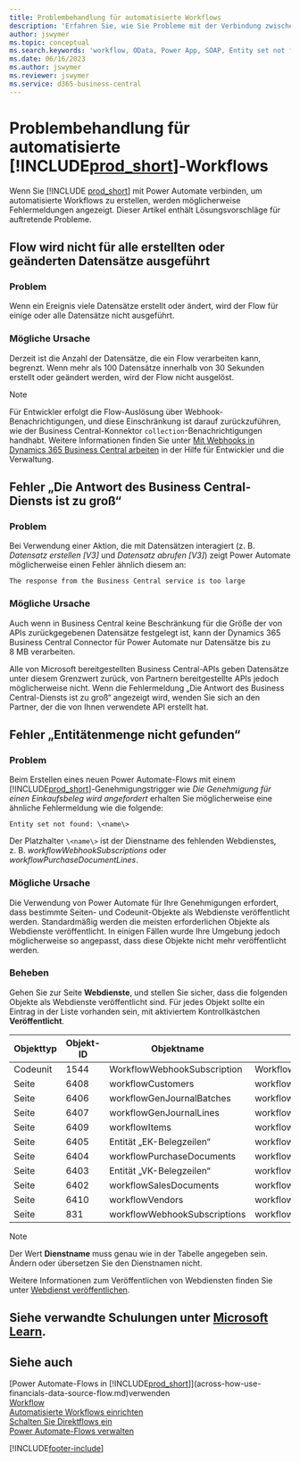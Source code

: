 ```yaml
---
title: Problembehandlung für automatisierte Workflows
description: 'Erfahren Sie, wie Sie Probleme mit der Verbindung zwischen Business Central und Power Automate beheben, wenn Sie einen automatisierten Workflow erstellen.'
author: jswymer
ms.topic: conceptual
ms.search.keywords: 'workflow, OData, Power App, SOAP, Entity set not found, workflowWebhookSubscriptions, Power Automate,'
ms.date: 06/16/2023
ms.author: jswymer
ms.reviewer: jswymer
ms.service: d365-business-central
---
```


# Problembehandlung für automatisierte [!INCLUDE[prod_short](includes/prod_short.md)]-Workflows

Wenn Sie [!INCLUDE [prod_short](includes/prod_short.md)] mit Power Automate verbinden, um automatisierte Workflows zu erstellen, werden möglicherweise Fehlermeldungen angezeigt. Dieser Artikel enthält Lösungsvorschläge für auftretende Probleme.

## Flow wird nicht für alle erstellten oder geänderten Datensätze ausgeführt

### Problem

Wenn ein Ereignis viele Datensätze erstellt oder ändert, wird der Flow für einige oder alle Datensätze nicht ausgeführt.

### Mögliche Ursache

Derzeit ist die Anzahl der Datensätze, die ein Flow verarbeiten kann, begrenzt. Wenn mehr als 100 Datensätze innerhalb von 30 Sekunden erstellt oder geändert werden, wird der Flow nicht ausgelöst.

> [!NOTE]
> Für Entwickler erfolgt die Flow-Auslösung über Webhook-Benachrichtigungen, und diese Einschränkung ist darauf zurückzuführen, wie der Business Central-Konnektor `collection`-Benachrichtigungen handhabt. Weitere Informationen finden Sie unter [Mit Webhooks in Dynamics 365 Business Central arbeiten](/dynamics365/business-central/dev-itpro/api-reference/v2.0/dynamics-subscriptions#notes-for-power-automate-flows) in der Hilfe für Entwickler und die Verwaltung.

## Fehler „Die Antwort des Business Central-Diensts ist zu groß“

### Problem

Bei Verwendung einer Aktion, die mit Datensätzen interagiert (z. B. *Datensatz erstellen [V3]* und *Datensatz abrufen [V3]*) zeigt Power Automate möglicherweise einen Fehler ähnlich diesem an:

`The response from the Business Central service is too large`

### Mögliche Ursache

Auch wenn in Business Central keine Beschränkung für die Größe der von APIs zurückgegebenen Datensätze festgelegt ist, kann der Dynamics 365 Business Central Connector für Power Automate nur Datensätze bis zu 8 MB verarbeiten.

Alle von Microsoft bereitgestellten Business Central-APIs geben Datensätze unter diesem Grenzwert zurück, von Partnern bereitgestellte APIs jedoch möglicherweise nicht. Wenn die Fehlermeldung „Die Antwort des Business Central-Diensts ist zu groß“ angezeigt wird, wenden Sie sich an den Partner, der die von Ihnen verwendete API erstellt hat.

## Fehler „Entitätenmenge nicht gefunden“

### Problem

Beim Erstellen eines neuen Power Automate-Flows mit einem [!INCLUDE[prod_short](includes/prod_short.md)]-Genehmigungstrigger wie *Die Genehmigung für einen Einkaufsbeleg wird angefordert* erhalten Sie möglicherweise eine ähnliche Fehlermeldung wie die folgende:

`Entity set not found: \<name\>`

Der Platzhalter `\<name\>` ist der Dienstname des fehlenden Webdienstes, z. B. *workflowWebhookSubscriptions* oder *workflowPurchaseDocumentLines*.

### Mögliche Ursache

Die Verwendung von Power Automate für Ihre Genehmigungen erfordert, dass bestimmte Seiten- und Codeunit-Objekte als Webdienste veröffentlicht werden. Standardmäßig werden die meisten erforderlichen Objekte als Webdienste veröffentlicht. In einigen Fällen wurde Ihre Umgebung jedoch möglicherweise so angepasst, dass diese Objekte nicht mehr veröffentlicht werden.

### Beheben

Gehen Sie zur Seite **Webdienste**, und stellen Sie sicher, dass die folgenden Objekte als Webdienste veröffentlicht sind. Für jedes Objekt sollte ein Eintrag in der Liste vorhanden sein, mit aktiviertem Kontrollkästchen **Veröffentlicht**.  

| Objekttyp | Objekt-ID | Objektname | Dienstname |
|--|--|--|--|
| Codeunit | 1544 | WorkflowWebhookSubscription | WorkflowActionResponse |
| Seite | 6408 | workflowCustomers | workflowCustomers |
| Seite | 6406 | workflowGenJournalBatches | workflowGenJournalBatches |
| Seite | 6407 | workflowGenJournalLines | workflowGenJournalLines |
| Seite | 6409 | workflowItems | workflowItems |
| Seite | 6405 | Entität „EK-Belegzeilen“ | workflowPurchaseDocumentLines |
| Seite | 6404 | workflowPurchaseDocuments | workflowPurchaseDocuments |
| Seite | 6403 | Entität „VK-Belegzeilen“ | workflowSalesDocumentLines |
| Seite | 6402 | workflowSalesDocuments | workflowSalesDocuments |
| Seite | 6410 | workflowVendors | workflowVendors |
| Seite | 831 | workflowWebhookSubscriptions | workflowWebhookSubscriptions |

> [!NOTE]
> Der Wert **Dienstname** muss genau wie in der Tabelle angegeben sein. Ändern oder übersetzen Sie den Dienstnamen nicht.

Weitere Informationen zum Veröffentlichen von Webdiensten finden Sie unter [Webdienst veröffentlichen](across-how-publish-web-service.md).

## Siehe verwandte Schulungen unter [Microsoft Learn](/learn/modules/use-power-automate/).

## Siehe auch

[Power Automate-Flows in [!INCLUDE[prod_short](includes/prod_short.md)]](across-how-use-financials-data-source-flow.md)verwenden  
[Workflow](across-workflow.md)  
[Automatisierte Workflows einrichten](/dynamics365/business-central/dev-itpro/powerplatform/automate-workflows)  
[Schalten Sie Direktflows ein](/dynamics365/business-central/dev-itpro/powerplatform/instant-flows)  
[Power Automate-Flows verwalten](/dynamics365/business-central/dev-itpro/powerplatform/manage-power-automate-flows)  

[!INCLUDE[footer-include](includes/footer-banner.md)]
